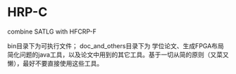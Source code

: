 # HRP-C

combine SATLG with HFCRP-F

bin目录下为可执行文件；
doc_and_others目录下为 学位论文、生成FPGA布局简化问题的java工具，以及论文中用到的其它工具。基于一切从简的原则（又菜又懒），最好不要直接使用这些工具。
